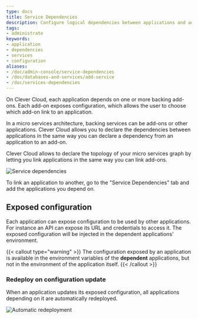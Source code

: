```yaml
---
type: docs
title: Service Dependencies
description: Configure logical dependencies between applications and add-ons to create a structured microservices topology on Clever Cloud
tags:
- administrate
keywords:
- application
- dependencies
- services
- configuration
aliases:
- /doc/admin-console/service-dependencies
- /doc/databases-and-services/add-service
- /doc/services-dependencies
---
```


On Clever Cloud, each application depends on one or more backing add-ons. Each
add-on exposes configuration, which allows the user to choose which add-on link
to an application.

In a micro services architecture, backing services can be add-ons or other
applications. Clever Cloud allows you to declare the dependencies between
applications in the same way you can declare a dependency from an application
to an add-on.

Clever Cloud allows to declare the topology of your micro services graph by
letting you link applications in the same way you can link add-ons.

![Service dependencies](/images/service-dependencies-example.png "Service dependencies")

To link an application to another, go to the "Service Dependencies" tab and
add the applications you depend on.

## Exposed configuration

Each application can expose configuration to be used by other applications.
For instance an API can expose its URL and credentials to access it. The
exposed configuration will be injected in the dependent applications'
environment.

{{< callout type="warning" >}}
The configuration exposed by an application is available in the environment variables of the **dependent** applications, but not in the environment of the application itself.
{{< /callout >}}

### Redeploy on configuration update

When an application updates its exposed configuration, all applications
depending on it are automatically redeployed.

![Automatic redeployment](/images/service-dependencies-config-update.png "Automatic redeployment")
